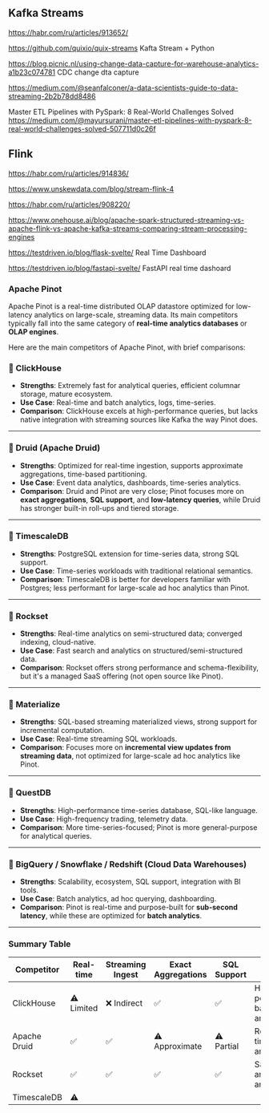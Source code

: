 ## Kafka Streams

https://habr.com/ru/articles/913652/

https://github.com/quixio/quix-streams Kafta Stream  + Python

https://blog.picnic.nl/using-change-data-capture-for-warehouse-analytics-a1b23c074781 CDC change dta capture


https://medium.com/@seanfalconer/a-data-scientists-guide-to-data-streaming-2b2b78dd8486 

Master ETL Pipelines with PySpark: 8 Real-World Challenges Solved
https://medium.com/@mayursurani/master-etl-pipelines-with-pyspark-8-real-world-challenges-solved-507711d0c26f

## Flink

https://habr.com/ru/articles/914836/

https://www.unskewdata.com/blog/stream-flink-4

https://habr.com/ru/articles/908220/

https://www.onehouse.ai/blog/apache-spark-structured-streaming-vs-apache-flink-vs-apache-kafka-streams-comparing-stream-processing-engines 



https://testdriven.io/blog/flask-svelte/ Real Time Dashboard

https://testdriven.io/blog/fastapi-svelte/ FastAPI real time dashoard 

### Apache Pinot
Apache Pinot is a real-time distributed OLAP datastore optimized for low-latency analytics on large-scale, streaming data. 
Its main competitors typically fall into the same category of **real-time analytics databases** or **OLAP engines**.

Here are the main competitors of Apache Pinot, with brief comparisons:


### 🔹 ClickHouse
- **Strengths**: Extremely fast for analytical queries, efficient columnar storage, mature ecosystem.
- **Use Case**: Real-time and batch analytics, logs, time-series.
- **Comparison**: ClickHouse excels at high-performance queries, but lacks native integration with streaming sources like Kafka the way Pinot does.

---

### 🔹 Druid (Apache Druid)
- **Strengths**: Optimized for real-time ingestion, supports approximate aggregations, time-based partitioning.
- **Use Case**: Event data analytics, dashboards, time-series analytics.
- **Comparison**: Druid and Pinot are very close; Pinot focuses more on **exact aggregations**, **SQL support**, and **low-latency queries**, while Druid has stronger built-in roll-ups and tiered storage.

---

### 🔹 TimescaleDB
- **Strengths**: PostgreSQL extension for time-series data, strong SQL support.
- **Use Case**: Time-series workloads with traditional relational semantics.
- **Comparison**: TimescaleDB is better for developers familiar with Postgres; less performant for large-scale ad hoc analytics than Pinot.

---

### 🔹 Rockset
- **Strengths**: Real-time analytics on semi-structured data; converged indexing, cloud-native.
- **Use Case**: Fast search and analytics on structured/semi-structured data.
- **Comparison**: Rockset offers strong performance and schema-flexibility, but it's a managed SaaS offering (not open source like Pinot).

---

### 🔹 Materialize
- **Strengths**: SQL-based streaming materialized views, strong support for incremental computation.
- **Use Case**: Real-time streaming SQL workloads.
- **Comparison**: Focuses more on **incremental view updates from streaming data**, not optimized for large-scale ad hoc analytics like Pinot.

---

### 🔹 QuestDB
- **Strengths**: High-performance time-series database, SQL-like language.
- **Use Case**: High-frequency trading, telemetry data.
- **Comparison**: More time-series-focused; Pinot is more general-purpose for analytical queries.

---

### 🔹 BigQuery / Snowflake / Redshift (Cloud Data Warehouses)
- **Strengths**: Scalability, ecosystem, SQL support, integration with BI tools.
- **Use Case**: Batch analytics, ad hoc querying, dashboarding.
- **Comparison**: Pinot is real-time and purpose-built for **sub-second latency**, while these are optimized for **batch analytics**.

---

### Summary Table

| Competitor     | Real-time | Streaming Ingest | Exact Aggregations | SQL Support | Use Case                              |
|----------------|-----------|------------------|---------------------|-------------|----------------------------------------|
| ClickHouse     | ⚠️ Limited | ❌ Indirect       | ✅                  | ✅          | High-performance batch analytics       |
| Apache Druid   | ✅        | ✅               | ⚠️ Approximate       | ⚠️ Partial   | Real-time + time-series analytics      |
| Rockset        | ✅        | ✅               | ✅                  | ✅          | SaaS search and analytics              |
| TimescaleDB    | ⚠️        |
